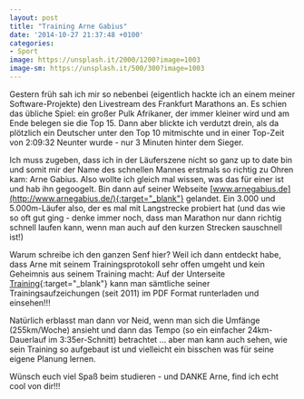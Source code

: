 ```yaml
---
layout: post
title: "Training Arne Gabius"
date: '2014-10-27 21:37:48 +0100'
categories:
- Sport
image: https://unsplash.it/2000/1200?image=1003
image-sm: https://unsplash.it/500/300?image=1003
---
```

Gestern fr&uuml;h sah ich mir so nebenbei (eigentlich hackte ich an einem meiner Software-Projekte) 
den Livestream des Frankfurt Marathons an. Es schien das &uuml;bliche Spiel: ein gro&szlig;er Pulk 
Afrikaner, der immer kleiner wird und am Ende belegen sie die Top 15. Dann aber blickte ich 
verdutzt drein, als da pl&ouml;tzlich ein Deutscher unter den Top 10 mitmischte und in einer 
Top-Zeit von 2:09:32 Neunter wurde - nur 3 Minuten hinter dem Sieger.

Ich muss zugeben, dass ich in der L&auml;uferszene nicht so ganz up to date bin und somit mir der 
Name des schnellen Mannes erstmals so richtig zu Ohren kam: Arne Gabius. Also wollte ich 
gleich mal wissen, was das f&uuml;r einer ist und hab ihn gegoogelt. Bin dann auf seiner 
Webseite [www.arnegabius.de](http://www.arnegabius.de/){:target="_blank"} gelandet. 
Ein 3.000 und 5.000m-L&auml;ufer also, der es mal mit Langstrecke probiert hat (und das wie so 
oft gut ging - denke immer noch, dass man Marathon nur dann richtig schnell laufen kann, 
wenn man auch auf den kurzen Strecken sauschnell ist!)

Warum schreibe ich den ganzen Senf hier? Weil ich dann entdeckt habe, dass Arne mit seinem 
Trainingsprotokoll sehr offen umgeht und kein Geheimnis aus seinem Training macht: Auf der 
Unterseite [Training](http://www.arnegabius.de/training/index.html){:target="_blank"} kann 
man s&auml;mtliche seiner Trainingsaufzeichungen (seit 2011) im PDF Format runterladen und 
einsehen!!!

Nat&uuml;rlich erblasst man dann vor Neid, wenn man sich die Umf&auml;nge (255km&#47;Woche) ansieht
und dann das Tempo (so ein einfacher 24km-Dauerlauf im 3:35er-Schnitt) betrachtet ... 
aber man kann auch sehen, wie sein Training so aufgebaut ist und vielleicht ein bisschen 
was f&uuml;r seine eigene Planung lernen.

W&uuml;nsch euch viel Spa&szlig; beim studieren - und DANKE Arne, find ich echt cool von dir!!!